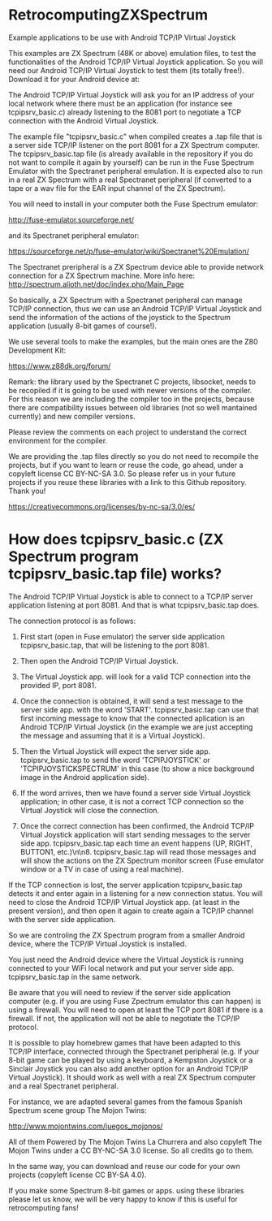 # RetrocomputingZXSpectrum
Example applications to be use with Android TCP/IP Virtual Joystick

This examples are ZX Spectrum (48K or above) emulation files, to test the functionalities of the Android TCP/IP Virtual Joystick application. So you will need our Android TCP/IP Virtual Joystick to test them (its totally free!). Download it for your Android device at:



The Android TCP/IP Virtual Joystick will ask you for an IP address of your local network where there must be an application (for instance see tcpipsrv_basic.c) already listening to the 8081 port to negotiate a TCP connection with the Android Virtual Joystick.

The example file "tcpipsrv_basic.c" when compiled creates a .tap file that is a server side TCP/IP listener on the port 8081 for a ZX Spectrum computer. The tcpipsrv_basic.tap file (is already available in the repository if you do not want to compile it again by yourself) can be run in the Fuse Spectrum Emulator with the Spectranet peripheral emulation. It is expected also to run in a real ZX Spectrum with a real Spectranet peripheral (if converted to a tape or a wav file for the EAR input channel of the ZX Spectrum).

You will need to install in your computer both the Fuse Spectrum emulator:

http://fuse-emulator.sourceforge.net/

and its Spectranet peripheral emulator:

https://sourceforge.net/p/fuse-emulator/wiki/Spectranet%20Emulation/

The Spectranet preripheral is a ZX Spectrum device able to provide network connection for a ZX Spectrum machine. More info here:
http://spectrum.alioth.net/doc/index.php/Main_Page

So basically, a ZX Spectrum with a Spectranet peripheral can manage TCP/IP connection, thus we can use an Android TCP/IP Virtual Joystick and send the information of the actions of the joystick to the Spectrum application (usually 8-bit games of course!).

We use several tools to make the examples, but the main ones are the Z80 Development Kit:

https://www.z88dk.org/forum/

Remark: the library used by the Spectranet C projects, libsocket, needs to be recopiled if it is going to be used with newer versions of the compiler. For this reason we are including the compiler too in the projects, because there are compatibility issues between old libraries (not so well mantained currently) and new compiler versions.

Please review the comments on each project to understand the correct environment for the compiler. 

We are providing the .tap files directly so you do not need to recompile the projects, but if you want to learn or reuse the code, go ahead, under a copyleft license CC BY-NC-SA 3.0. So please refer us in your future projects if you reuse these libraries with a link to this Github repository. Thank you!

https://creativecommons.org/licenses/by-nc-sa/3.0/es/

# How does tcpipsrv_basic.c (ZX Spectrum program tcpipsrv_basic.tap file) works? 

The Android TCP/IP Virtual Joystick is able to connect to a TCP/IP server application listening at port 8081. And that is what tcpipsrv_basic.tap does. 

The connection protocol is as follows:

1) First start (open in Fuse emulator) the server side application tcpipsrv_basic.tap, that will be listening to the port 8081.

2) Then open the Android TCP/IP Virtual Joystick.

3) The Virtual Joystick app. will look for a valid TCP connection into the provided IP, port 8081.

4) Once the connection is obtained, it will send a test message to the server side app. with the word 'START'. tcpipsrv_basic.tap can use that first incoming message to know that the connected aplication is an Android TCP/IP Virtual Joystick (in the example we are just accepting the message and assuming that it is a Virtual Joystick).

5) Then the Virtual Joystick will expect the server side app. tcpipsrv_basic.tap to send the word 'TCPIPJOYSTICK' or 'TCPIPJOYSTICKSPECTRUM' in this case (to show a nice background image in the Android application side).

6) If the word arrives, then we have found a server side Virtual Joystick application; in other case, it is not a correct TCP connection so the Virtual Joystick will close the connection.

7) Once the correct connection has been confirmed, the Android TCP/IP Virtual Joystick application will start sending messages to the server side app. tcpipsrv_basic.tap each time an event happens (UP, RIGHT, BUTTON1, etc.)\n\n8. tcpipsrv_basic.tap will read those messages and will show the actions on the ZX Spectrum monitor screen (Fuse emulator window or a TV in case of using a real machine). 

If the TCP connection is lost, the server application tcpipsrv_basic.tap detects it and enter again in a listening for a new connection status. You will need to close the Android TCP/IP Virtual Joystick app. (at least in the present version), and then open it again to create again a TCP/IP channel with the server side application.

So we are controling the ZX Spectrum program from a smaller Android device, where the TCP/IP Virtual Joystick is installed. 

You just need the Android device where the Virtual Joystick is running connected to your WiFi local network and put your server side app. tcpipsrv_basic.tap in the same network.

Be aware that you will need to review if the server side application computer (e.g. if you are using Fuse Zpectrum emulator this can happen) is using a firewall. You will need to open at least the TCP port 8081 if there is a firewall. If not, the application will not be able to negotiate the TCP/IP protocol.

It is possible to play homebrew games that have been adapted to this TCP/IP interface, connected through the Spectranet peripheral (e.g. if your 8-bit game can be played by using a keyboard, a Kempston Joystick or a Sinclair Joystick you can also add another option for an Android TCP/IP Virtual Joystick). It should work as well with a real ZX Spectrum computer and a real Spectranet peripheral.

For instance, we are adapted several games from the famous Spanish Spectrum scene group The Mojon Twins:

http://www.mojontwins.com/juegos_mojonos/

All of them Powered by The Mojon Twins La Churrera and also copyleft The Mojon Twins under a CC BY-NC-SA 3.0 license. So all credits go to them. 

In the same way, you can download and reuse our code for your own projects (copyleft license CC BY-SA 4.0).

If you make some Spectrum 8-bit games or apps. using these libraries please let us know, we will be very happy to know if this is useful for retrocomputing fans!
